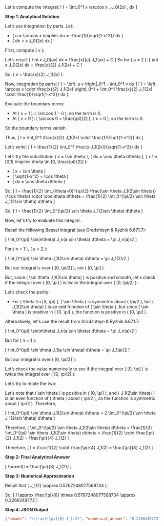 Let's compute the integral:
\[
I = \int_0^1 x \arccos x \, J_0(2x) \, dx
\]

**Step 1: Analytical Solution**

Let’s use integration by parts. Let:
- \( u = \arccos x \implies du = -\frac{1}{\sqrt{1-x^2}} dx \)
- \( dv = x J_0(2x) dx \)

First, compute \( v \):

Let’s recall:
\[
\int x J_0(ax) dx = \frac{x}{a} J_1(ax) + C
\]
So for \( a = 2 \):
\[
\int x J_0(2x) dx = \frac{x}{2} J_1(2x) + C
\]

So, \( v = \frac{x}{2} J_1(2x) \).

Now, integration by parts:
\[
I = \left. u v \right|_0^1 - \int_0^1 v du
\]
\[
I = \left. \arccos x \cdot \frac{x}{2} J_1(2x) \right|_0^1 + \int_0^1 \frac{x}{2} J_1(2x) \cdot \frac{1}{\sqrt{1-x^2}} dx
\]

Evaluate the boundary terms:

- At \( x = 1 \): \( \arccos 1 = 0 \), so the term is 0.
- At \( x = 0 \): \( \arccos 0 = \frac{\pi}{2} \), \( x = 0 \), so the term is 0.

So the boundary terms vanish.

Thus,
\[
I = \int_0^1 \frac{x}{2} J_1(2x) \cdot \frac{1}{\sqrt{1-x^2}} dx
\]

Let’s write:
\[
I = \frac{1}{2} \int_0^1 \frac{x J_1(2x)}{\sqrt{1-x^2}} dx
\]

Let’s try the substitution \( x = \sin \theta \), \( dx = \cos \theta d\theta \), \( x \in [0,1] \implies \theta \in [0, \frac{\pi}{2}] \):

- \( x = \sin \theta \)
- \( \sqrt{1-x^2} = \cos \theta \)
- \( dx = \cos \theta d\theta \)

So,
\[
I = \frac{1}{2} \int_{\theta=0}^{\pi/2} \frac{\sin \theta J_1(2\sin \theta)}{\cos \theta} \cdot \cos \theta d\theta
= \frac{1}{2} \int_0^{\pi/2} \sin \theta J_1(2\sin \theta) d\theta
\]

So,
\[
I = \frac{1}{2} \int_0^{\pi/2} \sin \theta J_1(2\sin \theta) d\theta
\]

Now, let's try to evaluate this integral.

Recall the following Bessel integral (see Gradshteyn & Ryzhik 6.671.7):

\[
\int_0^{\pi} \sin(n\theta) J_n(a \sin \theta) d\theta = \pi J_n(a)/2
\]

For \( n = 1 \), \( a = 2 \):

\[
\int_0^{\pi} \sin \theta J_1(2\sin \theta) d\theta = \pi J_1(2)/2
\]

But our integral is over \( [0, \pi/2] \), not \( [0, \pi] \).

But, since \( \sin \theta J_1(2\sin \theta) \) is positive and smooth, let's check if the integral over \( [0, \pi] \) is twice the integral over \( [0, \pi/2] \):

Let’s check the parity:

- For \( \theta \in [0, \pi] \), \( \sin \theta \) is symmetric about \( \pi/2 \), but \( J_1(2\sin \theta) \) is an odd function of \( \sin \theta \), but since \( \sin \theta \) is positive in \( [0, \pi] \), the function is positive in \( [0, \pi] \).

Alternatively, let's use the result from Gradshteyn & Ryzhik 6.671.7:

\[
\int_0^{\pi} \sin(n\theta) J_n(a \sin \theta) d\theta = \pi J_n(a)/2
\]

But for \( n = 1 \):

\[
\int_0^{\pi} \sin \theta J_1(a \sin \theta) d\theta = \pi J_1(a)/2
\]

But our integral is over \( [0, \pi/2] \):

Let’s check the value numerically to see if the integral over \( [0, \pi] \) is twice the integral over \( [0, \pi/2] \):

Let’s try to relate the two:

Let’s note that \( \sin \theta \) is positive in \( [0, \pi] \), and \( J_1(2\sin \theta) \) is an even function of \( \theta \) about \( \pi/2 \), so the function is symmetric about \( \pi/2 \). Therefore,

\[
\int_0^{\pi} \sin \theta J_1(2\sin \theta) d\theta = 2 \int_0^{\pi/2} \sin \theta J_1(2\sin \theta) d\theta
\]

Therefore,
\[
\int_0^{\pi/2} \sin \theta J_1(2\sin \theta) d\theta = \frac{1}{2} \int_0^{\pi} \sin \theta J_1(2\sin \theta) d\theta = \frac{1}{2} \cdot \frac{\pi}{2} J_1(2) = \frac{\pi}{4} J_1(2)
\]

Therefore,
\[
I = \frac{1}{2} \cdot \frac{\pi}{4} J_1(2) = \frac{\pi}{8} J_1(2)
\]

**Step 2: Final Analytical Answer**

\[
\boxed{I = \frac{\pi}{8} J_1(2)}
\]

**Step 3: Numerical Approximation**

Recall that \( J_1(2) \approx 0.5767248077568734 \).

So,
\[
I \approx \frac{\pi}{8} \times 0.5767248077568734 \approx 0.2266249772
\]

**Step 4: JSON Output**

```json
{"answer": "\\frac{\\pi}{8} J_1(2)", "numerical_answer": "0.2266249772"}
```